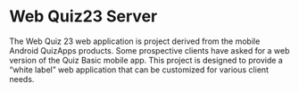 # Web Quiz23 Server

The Web Quiz 23 web application is project derived from the mobile Android QuizApps products.  Some prospective clients have asked for a web version of the Quiz Basic mobile app.  This project is designed to provide a “white label” web application that can be customized for various client needs.
